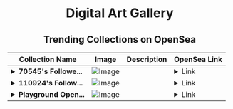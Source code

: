 <div align="center">

# Digital Art Gallery

## Trending Collections on OpenSea

| Collection Name                       | Image                                                                                     | Description                       | OpenSea Link                                                                                          |
|---------------------------------------|-------------------------------------------------------------------------------------------|-----------------------------------|--------------------------------------------------------------------------------------------------------|
| **<details><summary>70545's Followe...</summary>70545's Follower</details>** | ![Image](https://i.seadn.io/s/raw/files/19f9f090920392cc3650cbdf4361755b.png?w=500&auto=format?w=200&auto=format) |  | <details><summary>Link</summary>[70545's Follower](https://opensea.io/collection/70545-s-follower)</details> |
| **<details><summary>110924's Follow...</summary>110924's Follower</details>** | ![Image](https://i.seadn.io/s/raw/files/19f9f090920392cc3650cbdf4361755b.png?w=500&auto=format?w=200&auto=format) |  | <details><summary>Link</summary>[110924's Follower](https://opensea.io/collection/110924-s-follower)</details> |
| **<details><summary>Playground Open...</summary>Playground Open Ticketing Ecosystem Event 10812</details>** | ![Image](https://i.seadn.io/s/raw/files/ad4b567b5e819f5eb9dc8588aeb6896f.png?w=500&auto=format?w=200&auto=format) |  | <details><summary>Link</summary>[Playground Open Ticketing Ecosystem Event 10812](https://opensea.io/collection/playground-open-ticketing-ecosystem-event-10812)</details> |

</div>